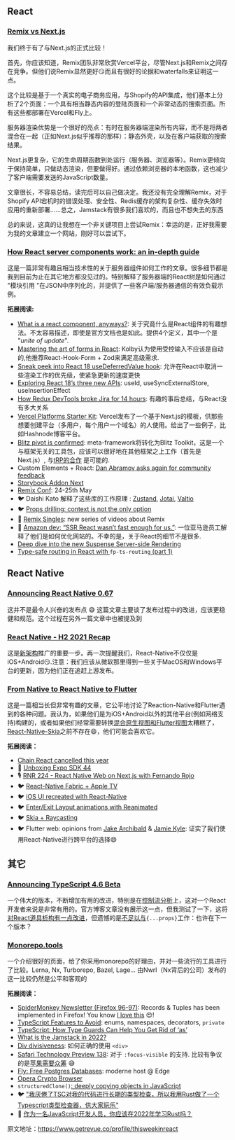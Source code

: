 ## React

### [Remix vs Next.js](https://remix.run/blog/remix-vs-next?utm_campaign=thisweekinreact&utm_medium=email&utm_source=Revue%20newsletter)

我们终于有了与Next.js的正式比较！

首先，你应该知道，Remix团队非常欣赏Vercel平台，尽管Next.js和Remix之间存在竞争。但他们说Remix显然更好😏而且有很好的论据和waterfalls来证明这一点。

这个比较是基于一个真实的电子商务应用，与Shopify的API集成，他们基本上分析了2个页面：一个具有相当静态内容的登陆页面和一个非常动态的搜索页面。所有这些都部署在Vercel和Fly上。

服务器渲染优势是一个很好的亮点：有时在服务器端渲染所有内容，而不是将两者混合在一起（正如Next.js似乎推荐的那样）：静态外壳，以及在客户端获取的搜索结果。

Next.js更复杂，它的生命周期函数到处运行（服务器、浏览器等）。Remix更倾向于保持简单，只做动态渲染，但要做得好。通过依赖浏览器的本地函数，这也减少了客户端需要发送的JavaScript数量。

文章很长，不容易总结，读完后可以自己做决定。我还没有完全理解Remix，对于Shopify API宕机时的错误处理、安全性、Redis缓存的架构复杂性、缓存失效时应用的重新部署......总之，Jamstack有很多我们喜欢的，而且也不想失去的东西

总的来说，这真的让我想在一个非关键项目上尝试Remix：幸运的是，正好我需要为我的文章建立一个网站，刚好可以尝试下。

### [How React server components work: an in-depth guide](https://blog.plasmic.app/posts/how-react-server-components-work/?utm_campaign=thisweekinreact&utm_medium=email&utm_source=Revue%20newsletter)

这是一篇非常有趣且相当技术性的关于服务器组件如何工作的文章。很多细节都是我到目前为止在其它地方都没见过的。特别解释了服务器端的React树是如何通过 "模块引用 "在JSON中序列化的，并提供了一些客户端/服务器通信的有效负载示例。

**拓展阅读:**

-   [What is a react component, anyways?](https://thoughtspile.github.io/2022/01/25/what-is-react-component/?utm_campaign=thisweekinreact&utm_medium=email&utm_source=Revue%20newsletter): 关于究竟什么是React组件的有趣想法。不太容易描述，即使是官方文档也是如此。提供4个定义，其中一个是 "*unite of update*".
-   [Mastering the art of forms in React](https://engineering.udacity.com/mastering-the-art-of-forms-in-react-1bd65fb664d7?utm_campaign=thisweekinreact&utm_medium=email&utm_source=Revue%20newsletter): Kolby认为使用受控输入不应该是自动的,他推荐React-Hook-Form + Zod来满足高级需求.
-   [Sneak peek into React 18 useDeferredValue hook](https://blog.saeloun.com/2022/01/13/react-18-usedefferedvalue-hook?utm_campaign=thisweekinreact&utm_medium=email&utm_source=Revue%20newsletter): 允许在React中取消一些渲染工作的优先级，使紧急更新的速度更快
-   [Exploring React 18’s three new APIs](https://blog.logrocket.com/exploring-react-18-three-new-apis/?utm_campaign=thisweekinreact&utm_medium=email&utm_source=Revue%20newsletter): useId, useSyncExternalStore, useInsertionEffect
-   [How Redux DevTools broke Jira for 14 hours](https://nathanbierema.com/redux-devtools-jira/?utm_campaign=thisweekinreact&utm_medium=email&utm_source=Revue%20newsletter): 有趣的事后总结，与React没有多大关系
-   [Vercel Platforms Starter Kit](https://demo.vercel.pub/platforms-starter-kit?utm_campaign=thisweekinreact&utm_medium=email&utm_source=Revue%20newsletter): Vercel发布了一个基于Next.js的模板，供那些想要创建平台（多用户，每个用户一个域名）的人使用。给出了一些例子，比如Hashnode博客平台。
-   [Blitz pivot is confirmed](https://github.com/blitz-js/blitz/discussions/3075?utm_campaign=thisweekinreact&utm_medium=email&utm_source=Revue%20newsletter#discussioncomment-1951662): meta-framework将转化为Blitz Toolkit，这是一个与框架无关的工具包，应该可以很好地在其他框架之上工作（首先是Next.js）, 与[tRP的合作](https://github.com/blitz-js/blitz/discussions/3083?utm_campaign=thisweekinreact&utm_medium=email&utm_source=Revue%20newsletter#discussioncomment-1841427) 是可能的.
-   Custom Elements + React: [Dan Abramov asks again for community feedback](https://github.com/facebook/react/issues/11347?utm_campaign=thisweekinreact&utm_medium=email&utm_source=Revue%20newsletter#issuecomment-1016816876)
-   [Storybook Addon Next](https://twitter.com/storybookjs/status/1484910294694604807?utm_campaign=thisweekinreact&utm_medium=email&utm_source=Revue%20newsletter)
-   [Remix Conf](https://remix.run/conf?utm_campaign=thisweekinreact&utm_medium=email&utm_source=Revue%20newsletter): 24-25th May
-   🐦 Daishi Kato 解释了这些库的工作原理 : [Zustand](https://twitter.com/dai_shi/status/1484849542671790081?utm_campaign=thisweekinreact&utm_medium=email&utm_source=Revue%20newsletter), [Jotai](https://twitter.com/dai_shi/status/1485434083778117632?utm_campaign=thisweekinreact&utm_medium=email&utm_source=Revue%20newsletter), [Valtio](https://twitter.com/dai_shi/status/1484496249776934917?utm_campaign=thisweekinreact&utm_medium=email&utm_source=Revue%20newsletter)
-   🐦 [Props drilling: context is not the only option](https://twitter.com/asidorenko_/status/1484934183361339399?utm_campaign=thisweekinreact&utm_medium=email&utm_source=Revue%20newsletter)
-   🎥 [Remix Singles](https://www.youtube.com/watch?list=PLXoynULbYuEDG2wBFSZ66b85EIspy3fy6&utm_campaign=thisweekinreact&utm_medium=email&utm_source=Revue%20newsletter&v=jd_bin5HPrw): new series of videos about Remix
-   🧵 [Amazon dev: “SSR React wasn’t fast enough for us.”](https://twitter.com/amilajack/status/1484970825568505856?utm_campaign=thisweekinreact&utm_medium=email&utm_source=Revue%20newsletter): 一位亚马逊员工解释了他们是如何优化网站的。不幸的是，关于React的细节不是很多.
-   [Deep dive into the new Suspense Server-side Rendering](https://blog.saeloun.com/2022/01/20/new-suspense-ssr-architecture-in-react-18.html?utm_campaign=thisweekinreact&utm_medium=email&utm_source=Revue%20newsletter)
-   [Type-safe routing in React with ](https://oliverjash-me.vercel.app/2022/type-safe-routing-in-react-with-fp-ts-routing-part-1?utm_campaign=thisweekinreact&utm_medium=email&utm_source=Revue%20newsletter)`fp-ts-routing`[ (part 1)](https://oliverjash-me.vercel.app/2022/type-safe-routing-in-react-with-fp-ts-routing-part-1?utm_campaign=thisweekinreact&utm_medium=email&utm_source=Revue%20newsletter) 

## React Native
### [Announcing React Native 0.67](https://reactnative.dev/blog/2022/01/19/version-067?utm_campaign=thisweekinreact&utm_medium=email&utm_source=Revue%20newsletter)

这并不是最令人兴奋的发布点 😅 这篇文章主要谈了发布过程中的改进，应该更稳健和规范。这个过程在另外一篇文章中也被提及到

### [React Native - H2 2021 Recap](https://reactnative.dev/blog/2022/01/21/react-native-h2-2021-recap?utm_campaign=thisweekinreact&utm_medium=email&utm_source=Revue%20newsletter)

这是[新架构](https://deploy-preview-2879--react-native.netlify.app/docs/next/new-architecture-intro?utm_campaign=thisweekinreact&utm_medium=email&utm_source=Revue%20newsletter)推广的重要一步。再一次提醒我们，React-Native不仅仅是iOS+Android😏.注意：我们应该从微软那里得到一些关于MacOS和Windows平台的更新，因为他们正在追赶上游发布。

### [From Native to React Native to Flutter](https://zerodha.tech/blog/from-native-to-react-native-to-flutter?utm_campaign=thisweekinreact&utm_medium=email&utm_source=Revue%20newsletter)

这是一篇相当长但非常有趣的文章，它公平地讨论了Reaction-Native和Flutter遇到的各种问题。我认为，如果他们是为iOS+Android以外的其他平台(例如网络支持)构建的，或者如果他们经常需要转换[混合原生视图和Flutter视图](https://docs.flutter.dev/development/platform-integration/platform-views?utm_campaign=thisweekinreact&utm_medium=email&utm_source=Revue%20newsletter)太糟糕了，
[React-Native-Skia](https://github.com/Shopify/react-native-skia?utm_campaign=thisweekinreact&utm_medium=email&utm_source=Revue%20newsletter)之前不存在😄，他们可能会喜欢它。

**拓展阅读：**

-   [Chain React cancelled this year](https://shift.infinite.red/chain-react-conf-vs-covid-2022-919724bf5aae?utm_campaign=thisweekinreact&utm_medium=email&utm_source=Revue%20newsletter)
-   🎥 [Unboxing Expo SDK 44](https://www.youtube.com/watch?utm_campaign=thisweekinreact&utm_medium=email&utm_source=Revue%20newsletter&v=bnMUQv2beXU)
-   🎙️ [RNR 224 - React Native Web on Next.js with Fernando Rojo](https://www.reactnativeradio.com/episodes/rnr-224-react-native-web-on-nextjs-with-fernando-rojo?utm_campaign=thisweekinreact&utm_medium=email&utm_source=Revue%20newsletter)
-   🐦 [React-Native Fabric + Apple TV](https://twitter.com/douglowder/status/1485780397787324419?utm_campaign=thisweekinreact&utm_medium=email&utm_source=Revue%20newsletter)
-   🐦 [iOS UI recreated with React-Native](https://twitter.com/enesozt_/status/1484627273009569794?utm_campaign=thisweekinreact&utm_medium=email&utm_source=Revue%20newsletter)
-   🐦 [Enter/Exit Layout animations with Reanimated](https://twitter.com/swmansion/status/1483475519970574336?utm_campaign=thisweekinreact&utm_medium=email&utm_source=Revue%20newsletter)
-   🐦 [Skia + Raycasting](https://twitter.com/Andriy20408222/status/1484484246009958400?utm_campaign=thisweekinreact&utm_medium=email&utm_source=Revue%20newsletter)
-   🐦 Flutter web: opinions from [Jake Archibald](https://twitter.com/jaffathecake/status/1483707543989936129?utm_campaign=thisweekinreact&utm_medium=email&utm_source=Revue%20newsletter) & [Jamie Kyle](https://twitter.com/buildsghost/status/1484637941460733952?utm_campaign=thisweekinreact&utm_medium=email&utm_source=Revue%20newsletter): 证实了我们使用React-Native进行跨平台的选择😄 

## 其它
### [Announcing TypeScript 4.6 Beta](https://devblogs.microsoft.com/typescript/announcing-typescript-4-6-beta/?utm_campaign=thisweekinreact&utm_medium=email&utm_source=Revue%20newsletter)

一个伟大的版本，不断增加有用的改进，特别是在[控制流分析](https://devblogs.microsoft.com/typescript/announcing-typescript-4-6-beta/?utm_campaign=thisweekinreact&utm_medium=email&utm_source=Revue%20newsletter#control-flow-analysis-for-dependent-parameters)上，这对一个React开发者来说是非常有用的。官方博客文章没有展示这一点，但我测试了一下，这将[对React道具析构有一点改进](https://twitter.com/sebastienlorber/status/1485944134091354113?utm_campaign=thisweekinreact&utm_medium=email&utm_source=Revue%20newsletter)，但遗憾的是[不足以与](https://twitter.com/sebastienlorber/status/1485944774506987526?utm_campaign=thisweekinreact&utm_medium=email&utm_source=Revue%20newsletter)`{...props}`工作：也许在下一个版本？

### [Monorepo.tools](https://monorepo.tools/?utm_campaign=thisweekinreact&utm_medium=email&utm_source=Revue%20newsletter)

一个介绍很好的页面，给了你采用monorepo的好理由，并对一些流行的工具进行了比较。Lerna, Nx, Turborepo, Bazel, Lage... 由Nwrl（Nx背后的公司）发布的这一比较仍然是公平和客观的

**拓展阅读：**

-   [SpiderMonkey Newsletter (Firefox 96-97)](https://spidermonkey.dev/blog/2022/01/14/newsletter-firefox-96-97.html?utm_campaign=thisweekinreact&utm_medium=email&utm_source=Revue%20newsletter): Records & Tuples has been implemented in Firefox! You know [I love this](https://sebastienlorber.com/records-and-tuples-for-react?utm_campaign=thisweekinreact&utm_medium=email&utm_source=Revue%20newsletter) 😍!
-   [TypeScript Features to Avoid](https://www.executeprogram.com/blog/typescript-features-to-avoid?utm_campaign=thisweekinreact&utm_medium=email&utm_source=Revue%20newsletter): enums, namespaces, decorators, `private`
-   [TypeScript: How Type Guards Can Help You Get Rid of ‘as’](https://blog.theodo.com/2022/01/typescript-replace-as-typeguards/?utm_campaign=thisweekinreact&utm_medium=email&utm_source=Revue%20newsletter)
-   [What is the Jamstack in 2022?](https://remotesynthesis.com/blog/jamstack-in-2022?utm_campaign=thisweekinreact&utm_medium=email&utm_source=Revue%20newsletter)
-   [Div divisiveness](https://www.scottohara.me/blog/2022/01/20/divisive.html?utm_campaign=thisweekinreact&utm_medium=email&utm_source=Revue%20newsletter): 如何正确的使用 `<div>`
-   [Safari Technology Preview 138](https://webkit.org/blog/12176/release-notes-for-safari-technology-preview-138/?utm_campaign=thisweekinreact&utm_medium=email&utm_source=Revue%20newsletter): 对于 `:focus-visible` 的支持. 比较有争议的是[苹果需要众筹](https://twitter.com/devongovett/status/1484893652728135685?utm_campaign=thisweekinreact&utm_medium=email&utm_source=Revue%20newsletter) 😅
-   [Fly: Free Postgres Databases](https://fly.io/blog/free-postgres/?utm_campaign=thisweekinreact&utm_medium=email&utm_source=Revue%20newsletter): moderne host @ Edge
-   [Opera Crypto Browser](https://blogs.opera.com/crypto/2022/01/opera-crypto-browser-project-web3?utm_campaign=thisweekinreact&utm_medium=email&utm_source=Revue%20newsletter)
-   `structuredClone()`[: deeply copying objects in JavaScript](https://2ality.com/2022/01/structured-clone.html?utm_campaign=thisweekinreact&utm_medium=email&utm_source=Revue%20newsletter)
-   🐦 ["我厌倦了TSC对我的代码进行长期的类型检查，所以我用Rust做了一个Typescript类型检查器，供大家玩乐"](https://twitter.com/zack_overflow/status/1484277253353709570?utm_campaign=thisweekinreact&utm_medium=email&utm_source=Revue%20newsletter)
-   🎥 [作为一名JavaScript开发人员，你应该在2022年学习Rust吗？](https://www.youtube.com/watch?utm_campaign=thisweekinreact&utm_medium=email&utm_source=Revue%20newsletter&v=u-MyTHAXT6w) 

原文地址：https://www.getrevue.co/profile/thisweekinreact
